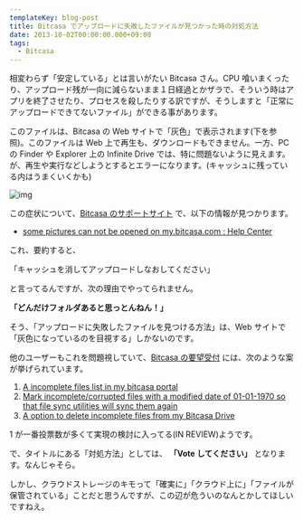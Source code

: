 ```yaml
---
templateKey: blog-post
title: Bitcasa でアップロードに失敗したファイルが見つかった時の対処方法
date: 2013-10-02T00:00:00.000+09:00
tags:
  - Bitcasa
---
```

相変わらず「安定している」とは言いがたい Bitcasa さん。CPU 喰いまくったり、アップロード残が一向に減らないまま１日経過とかザラで、そういう時はアプリを終了させたり、プロセスを殺したりする訳ですが、そうしますと「正常にアップロードできてないファイル」ができる事があります。
<!--more-->
このファイルは、Bitcasa の Web サイトで「灰色」で表示されます(下を参照)。このファイルは Web 上で再生も、ダウンロードもできません。一方、PC の Finder や Explorer 上の Infinite Drive では、特に問題ないように見えます。が、再生や実行などしようとするとエラーになります。(キャッシュに残っている内はうまくいくかも)

![img](https://support.bitcasa.com/attachments/token/yw6awz1fvdktbuf/?name=noname.png)

この症状について、[Bitcasa のサポートサイト](https://support.bitcasa.com/) で、以下の情報が見つかります。

* [some pictures can not be opened on my.bitcasa.com : Help Center](https://support.bitcasa.com/entries/23768267-some-pictures-can-not-be-opened-on-my-bitcasa-com)

これ、要約すると、

「キャッシュを消してアップロードしなおしてください」

と言ってるんですが、次の理由でやってられません。

**「どんだけフォルダあると思っとんねん！」**

そう、「アップロードに失敗したファイルを見つける方法」は、Web サイトで「灰色になっているのを目視する」しかないのです。

他のユーザーもこれを問題視していて、[Bitcasa の要望受付](http://feedback.bitcasa.com/forums/184524-bitcasa-feature-requests-suggestions) には、次のような案が挙げられています。


1. [A incomplete files list in my bitcasa portal](http://feedback.bitcasa.com/forums/184524-bitcasa-feature-requests-suggestions/suggestions/3982870-a-incomplete-files-list-in-my-bitcasa-portal)
2. [Mark incomplete/corrupted files with a modified date of 01-01-1970 so that file sync utilities will sync them again](http://feedback.bitcasa.com/forums/184524-bitcasa-feature-requests-suggestions/suggestions/4403970-mark-incomplete-corrupted-files-with-a-modified-da)
3. [A option to delete incomplete files from my Bitcasa Drive](http://feedback.bitcasa.com/forums/184524-bitcasa-feature-requests-suggestions/suggestions/4115823-a-option-to-delete-incomplete-files-from-my-bitcas)


1 が一番投票数が多くて実現の検討に入ってる(IN REVIEW)ようです。

で、タイトルにある「対処方法」としては、 **「Vote してください」** となります。なんじゃそら。

しかし、クラウドストレージのキモって「確実に」「クラウド上に」「ファイルが保管されている」ことだと思うんですが、この辺が危ういのなんとかしてほしいですねえ。